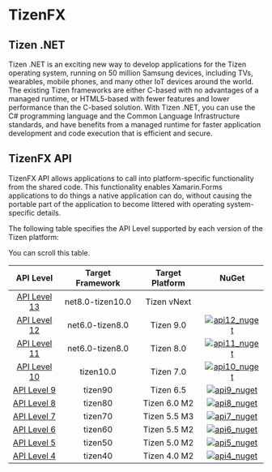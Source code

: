 # TizenFX

## Tizen .NET

Tizen .NET is an exciting new way to develop applications for the Tizen operating system, running on 50 million Samsung devices, including TVs, wearables, mobile phones, and many other IoT devices around the world. The existing Tizen frameworks are either C-based with no advantages of a managed runtime, or HTML5-based with fewer features and lower performance than the C-based solution. With Tizen .NET, you can use the C# programming language and the Common Language Infrastructure standards, and have benefits from a managed runtime for faster application development and code execution that is efficient and secure.


## TizenFX API

TizenFX API allows applications to call into platform-specific functionality from the shared code. This functionality enables Xamarin.Forms applications to do things a native application can do, without causing the portable part of the application to become littered with operating system-specific details.

The following table specifies the API Level supported by each version of the Tizen platform:

<div class="table-guide-infra d-lg-none">You can scroll this table.</div>
<div class="table-responsive table-infra">
    <table class="table table-bordered table-striped table-condensed">
        <thead>
            <tr>
                <th style="text-align:center">API Level</th>
                <th style="text-align:center">Target Framework</th>
                <th style="text-align:center">Target Platform</th>
                <th style="text-align:center">NuGet</th>
            </tr>
        </thead>
        <tbody>
            <tr>
                <td style="text-align:center"><a href="./API12/api/">API Level 13</a></td>
                <td style="text-align:center">net8.0-tizen10.0</td>
                <td style="text-align:center">Tizen vNext</td>
                <td style="text-align:center"></td>
            </tr>
            <tr>
                <td style="text-align:center"><a href="./API12/api/">API Level 12</a></td>
                <td style="text-align:center">net6.0-tizen8.0</td>
                <td style="text-align:center">Tizen 9.0</td>
                <td style="text-align:center"><a href="https://www.nuget.org/packages/Tizen.NET/"><img src="https://img.shields.io/nuget/v/Tizen.NET.API12.svg" alt="api12_nuget"></a></td>
            </tr>
            <tr>
                <td style="text-align:center"><a href="./API11/api/">API Level 11</a></td>
                <td style="text-align:center">net6.0-tizen8.0</td>
                <td style="text-align:center">Tizen 8.0</td>
                <td style="text-align:center"><a href="https://www.nuget.org/packages/Tizen.NET/"><img src="https://img.shields.io/nuget/v/Tizen.NET.API11.svg" alt="api11_nuget"></a></td>
            </tr>
            <tr>
                <td style="text-align:center"><a href="./API10/api/">API Level 10</a></td>
                <td style="text-align:center">tizen10.0</td>
                <td style="text-align:center">Tizen 7.0</td>
                <td style="text-align:center"><a href="https://www.nuget.org/packages/Tizen.NET/"><img src="https://img.shields.io/nuget/v/Tizen.NET.API10.svg" alt="api10_nuget"></a></td>
            </tr>
            <tr>
                <td style="text-align:center"><a href="./API9/api/">API Level 9</a></td>
                <td style="text-align:center">tizen90</td>
                <td style="text-align:center">Tizen 6.5</td>
                <td style="text-align:center"><a href="https://www.nuget.org/packages/Tizen.NET/"><img src="https://img.shields.io/nuget/v/Tizen.NET.API9.svg" alt="api9_nuget"></a></td>
            </tr>
            <tr>
                <td style="text-align:center"><a href="./API8/api/">API Level 8</a></td>
                <td style="text-align:center">tizen80</td>
                <td style="text-align:center">Tizen 6.0 M2</td>
                <td style="text-align:center"><a href="https://www.nuget.org/packages/Tizen.NET/"><img src="https://img.shields.io/nuget/v/Tizen.NET.API8.svg" alt="api8_nuget"></a></td>
            </tr>
            <tr>
                <td style="text-align:center"><a href="./API7/api/">API Level 7</a></td>
                <td style="text-align:center">tizen70</td>
                <td style="text-align:center">Tizen 5.5 M3</td>
                <td style="text-align:center"><a href="https://www.nuget.org/packages/Tizen.NET/"><img src="https://img.shields.io/nuget/v/Tizen.NET.API7.svg" alt="api7_nuget"></a></td>
            </tr>
            <tr>
                <td style="text-align:center"><a href="./API6/api/">API Level 6</a></td>
                <td style="text-align:center">tizen60</td>
                <td style="text-align:center">Tizen 5.5 M2</td>
                <td style="text-align:center"><a href="https://www.nuget.org/packages/Tizen.NET/"><img src="https://img.shields.io/nuget/v/Tizen.NET.API6.svg" alt="api6_nuget"></a></td>
            </tr>
            <tr>
                <td style="text-align:center"><a href="./API5/api/">API Level 5</a></td>
                <td style="text-align:center">tizen50</td>
                <td style="text-align:center">Tizen 5.0 M2</td>
                <td style="text-align:center"><a href="https://www.nuget.org/packages/Tizen.NET/"><img src="https://img.shields.io/nuget/v/Tizen.NET.API5.svg" alt="api5_nuget"></a></td>
            </tr>
            <tr>
                <td style="text-align:center"><a href="./API4/api/">API Level 4</a></td>
                <td style="text-align:center">tizen40</td>
                <td style="text-align:center">Tizen 4.0 M2</td>
                <td style="text-align:center"><a href="https://www.nuget.org/packages/Tizen.NET/"><img src="https://img.shields.io/nuget/v/Tizen.NET.API4.svg" alt="api4_nuget"></a></td>
            </tr>
        </tbody>
    </table>
</div>
